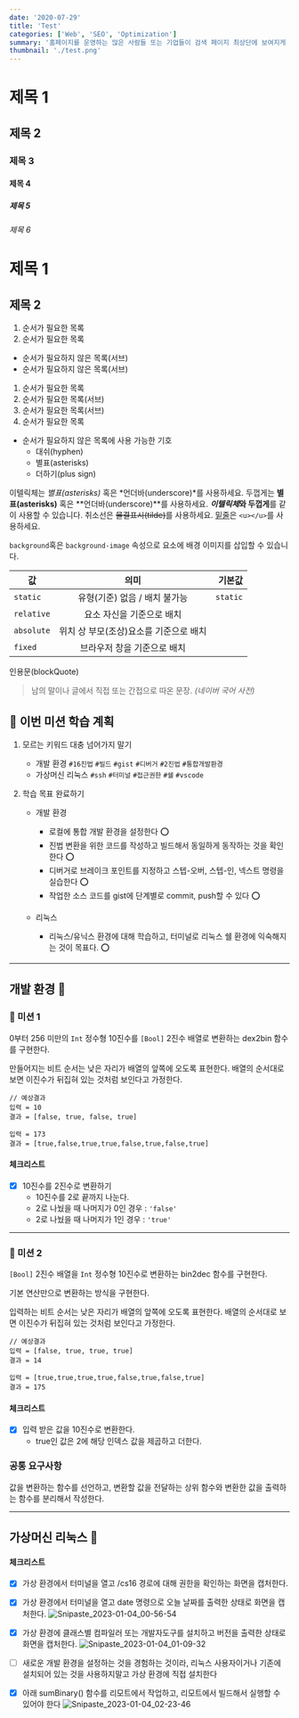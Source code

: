 ```yaml
---
date: '2020-07-29'
title: 'Test'
categories: ['Web', 'SEO', 'Optimization']
summary: '홈페이지를 운영하는 많은 사람들 또는 기업들이 검색 페이지 최상단에 보여지게 하기 위해 어떤 최적화 작업을 하는지 알아보자.'
thumbnail: './test.png'
---
```


# 제목 1

## 제목 2

### 제목 3

#### 제목 4

##### 제목 5

###### 제목 6

# 제목 1

## 제목 2

1. 순서가 필요한 목록
1. 순서가 필요한 목록

- 순서가 필요하지 않은 목록(서브)
- 순서가 필요하지 않은 목록(서브)

1. 순서가 필요한 목록
1. 순서가 필요한 목록(서브)
1. 순서가 필요한 목록(서브)
1. 순서가 필요한 목록

- 순서가 필요하지 않은 목록에 사용 가능한 기호
  - 대쉬(hyphen)
  * 별표(asterisks)
  - 더하기(plus sign)

이텔릭체는 _별표(asterisks)_ 혹은 *언더바(underscore)*를 사용하세요.
두껍게는 **별표(asterisks)** 혹은 **언더바(underscore)**를 사용하세요.
***이텔릭체*와 두껍게**를 같이 사용할 수 있습니다.
취소선은 ~~물결표시(tilde)~~를 사용하세요.
<u>밑줄</u>은 `<u></u>`를 사용하세요.

`background`혹은 `background-image` 속성으로 요소에 배경 이미지를 삽입할 수 있습니다.

| 값         |                  의미                  |   기본값 |
| ---------- | :------------------------------------: | -------: |
| `static`   |     유형(기준) 없음 / 배치 불가능      | `static` |
| `relative` |       요소 자신을 기준으로 배치        |          |
| `absolute` | 위치 상 부모(조상)요소를 기준으로 배치 |          |
| `fixed`    |      브라우저 창을 기준으로 배치       |          |

인용문(blockQuote)

> 남의 말이나 글에서 직접 또는 간접으로 따온 문장.
> _(네이버 국어 사전)_

## 📝 이번 미션 학습 계획

1. 모르는 키워드 대충 넘어가지 말기

   - 개발 환경 `#16진법` `#빌드` `#gist` `#디버거` `#2진법` `#통합개발환경`
   - 가상머신 리눅스 `#ssh` `#터미널` `#접근권한` `#쉘` `#vscode`

2. 학습 목표 완료하기

   - 개발 환경

     - 로컬에 통합 개발 환경을 설정한다 ⭕
     - 진법 변환을 위한 코드를 작성하고 빌드해서 동일하게 동작하는 것을 확인한다 ⭕
     - 디버거로 브레이크 포인트를 지정하고 스텝-오버, 스텝-인, 넥스트 명령을 실습한다 ⭕
     - 작업한 소스 코드를 gist에 단계별로 commit, push할 수 있다 ⭕

   - 리눅스
     - 리눅스/유닉스 환경에 대해 학습하고, 터미널로 리눅스 쉘 환경에 익숙해지는 것이 목표다. ⭕

---

## 개발 환경 🎯

### 🔖 미션 1

0부터 256 미만의 `Int` 정수형 10진수를 `[Bool]` 2진수 배열로 변환하는 dex2bin 함수를 구현한다.

만들어지는 비트 순서는 낮은 자리가 배열의 앞쪽에 오도록 표현한다. 배열의 순서대로 보면 이진수가 뒤집혀 있는 것처럼 보인다고 가정한다.

```
// 예상결과
입력 = 10
결과 = [false, true, false, true]

입력 = 173
결과 = [true,false,true,true,false,true,false,true]
```

#### 체크리스트

- [x] 10진수를 2진수로 변환하기
  - 10진수를 2로 끝까지 나눈다.
  - 2로 나눴을 때 나머지가 0인 경우 : `'false'`
  - 2로 나눴을 때 나머지가 1인 경우 : `'true'`

---

### 🔖 미션 2

`[Bool]` 2진수 배열을 `Int` 정수형 10진수로 변환하는 bin2dec 함수를 구현한다.

기본 연산만으로 변환하는 방식을 구현한다.

입력하는 비트 순서는 낮은 자리가 배열의 앞쪽에 오도록 표현한다. 배열의 순서대로 보면 이진수가 뒤집혀 있는 것처럼 보인다고 가정한다.

```
// 예상결과
입력 = [false, true, true, true]
결과 = 14

입력 = [true,true,true,true,false,true,false,true]
결과 = 175
```

#### 체크리스트

- [x] 입력 받은 값을 10진수로 변환한다.
  - true인 값은 2에 해당 인덱스 값을 제곱하고 더한다.

### 공통 요구사항

값을 변환하는 함수를 선언하고, 변환할 값을 전달하는 상위 함수와 변환한 값을 출력하는 함수를 분리해서 작성한다.

---

## 가상머신 리눅스 🎯

#### 체크리스트

- [x] 가상 환경에서 터미널을 열고 /cs16 경로에 대해 권한을 확인하는 화면을 캡처한다.

- [x] 가상 환경에서 터미널을 열고 date 명령으로 오늘 날짜를 출력한 상태로 화면을 캡처한다.
      ![Snipaste_2023-01-04_00-56-54](https://user-images.githubusercontent.com/95265031/210409596-1692ab4c-a37b-46a8-abb1-f90485136c13.jpg)
- [x] 가상 환경에 클래스별 컴파일러 또는 개발자도구를 설치하고 버전을 출력한 상태로 화면을 캡처한다.
      ![Snipaste_2023-01-04_01-09-32](https://user-images.githubusercontent.com/95265031/210409674-2188e579-989a-487a-9f08-b1b00ca64db6.jpg)
- [ ] 새로운 개발 환경을 설정하는 것을 경험하는 것이라, 리눅스 사용자이거나 기존에 설치되어 있는 것을 사용하지말고 가상 환경에 직접 설치한다
- [x] 아래 sumBinary() 함수를 리모트에서 작업하고, 리모트에서 빌드해서 실행할 수 있어야 한다
      ![Snipaste_2023-01-04_02-23-46](https://user-images.githubusercontent.com/95265031/210409741-aff0f53e-8980-4c2d-ac78-d0a7698aceda.jpg)
